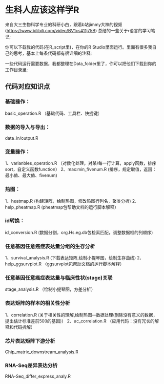 # 生科人应该这样学R
来自大三生物科学专业的科研小白，跟着b站jimmy大神的视频(https://www.bilibili.com/video/BV1cs411j75B)
总结的一些关于r语言的学习笔记;

你可以下载我的代码(在R_script里)，在你的R Studio里面运行。里面有很多我自己的思考，基本上每条代码都有很详细的注释;

一些代码运行需要数据，我都整理在Data_folder里了，你可以把他们下载到你的工作目录里;

## 代码对应知识点
### 基础操作：
basic_operation.R
（基础代码、工具栏、快捷键）

### 数据的导入与导出：
data_in/output.R

### 变量操作：
1、varianbles_operation.R
（对数化处理，对某/每一行计算，apply函数，排序sort，自定义函数function）
2、max:min_fivenum.R
 (排序，规定取值，返回：最小值、最大值、fivenum)

### 热图：
1、heatmap.R
(构建矩阵，绘制热图，修改热图行列名，聚类分析)
2、help_pheatmap.R
(pheatmap包帮助文档的运行脚本解释）

### id转换：
id_conversion.R
(数据分割，org.Hs.eg.db包检索匹配，调整数据框的列顺序)

### 任意基因任意癌症表达量分组的生存分析
1、survival_analysis.R
(下载表达矩阵,绘制小提琴图，绘制生存曲线)
2、help_ggsurvplot.R
（ggsurvplot包帮助文档的运行脚本解释）

### 任意基因任意癌症表达量与临床性状(stage)关联
stage_analysis.R
（绘制小提琴图，方差分析）

### 表达矩阵的样本的相关性分析
1、correlation.R
(关于相关性的理解,绘制热图--数据处理(删除没有意义的数据，提出估计标准差前500的基因)）
2、ac_correlation.R
（应用代码：没有冗长的解释和代码拆解）

### 芯片表达矩阵下游分析
Chip_matrix_downstream_analysis.R

### RNA-Seq差异表达分析
RNA-Seq_differ_express_analy.R

